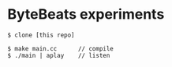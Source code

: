 ByteBeats experiments
=====================

```
$ clone [this repo]

$ make main.cc      // compile
$ ./main | aplay    // listen
```
